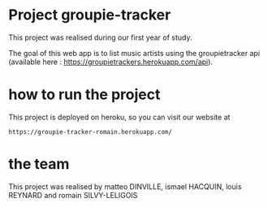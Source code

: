 # Project groupie-tracker

This project was realised during our first year of study. 

The goal of this web app is to list music artists using the groupietracker api (available here : https://groupietrackers.herokuapp.com/api).

# how to run the project 
This project is deployed on heroku, so you can visit our website at 
```
https://groupie-tracker-romain.herokuapp.com/
```

# the team 
This project was realised by matteo DINVILLE, ismael HACQUIN, louis REYNARD and romain SILVY-LELIGOIS
